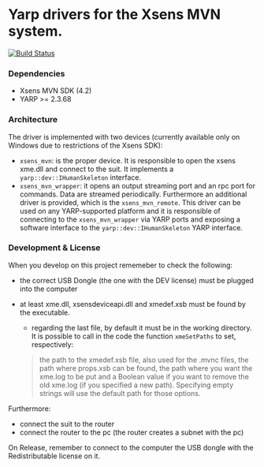 Yarp drivers for the Xsens MVN system.
==========================================
[![Build Status](https://travis-ci.org/robotology-playground/xsens-mvn.svg?branch=master)](https://travis-ci.org/robotology-playground/xsens-mvn)


### Dependencies
- Xsens MVN SDK (4.2)
- YARP >= 2.3.68

### Architecture
The driver is implemented with two devices (currently available only on Windows due to restrictions of the Xsens SDK):
- `xsens_mvn`: is the proper device. It is responsible to open the xsens xme.dll and connect to the suit.
It implements a `yarp::dev::IHumanSkeleton` interface.
- `xsens_mvn_wrapper`: it opens an output streaming port and an rpc port for commands. Data are streamed periodically.
Furthermore an additional driver is provided, which is the `xsens_mvn_remote`. This driver can be used on any YARP-supported platform and it is responsible of connecting to the `xsens_mvn_wrapper` via YARP ports and exposing a software interface to the `yarp::dev::IHumanSkeleton` YARP interface.

### Development & License
When you develop on this project rememeber to check the following:
- the correct USB Dongle (the one with the DEV license) must be plugged into the computer
- at least xme.dll, xsensdeviceapi.dll and xmedef.xsb must be found by the executable. 
  - regarding the last file, by default it must be in the working directory. It is possible to call in the code the function `xmeSetPaths` to set, respectively:
  
  > the path to the xmedef.xsb file, also used for the .mvnc files, the path where props.xsb can be found, the path where you want the xme.log to be put and a Boolean value if you want to remove the old xme.log (if you specified a new path). Specifying empty strings will use the default path for those options.
  
Furthermore:
- connect the suit to the router
- connect the router to the pc (the router creates a subnet with the pc)

On Release, remember to connect to the computer the USB dongle with the Redistributable license on it.
